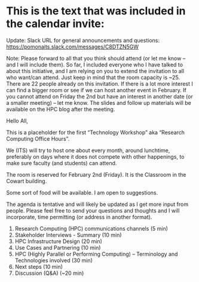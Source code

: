 # This is the text that was included in the calendar invite:

Update: Slack URL for general announcements and questions: https://pomonaits.slack.com/messages/C8DTZN5GW

Note: Please forward to all that you think should attend (or let me know – and I will include them). So far, I included everyone who I have talked to about this initiative, and I am relying on you to extend the invitation to all who want/can attend. Just keep in mind that the room capacity is ~25. There are 22 people already on this invitation. If there is a lot more interest I can find a bigger room or see if we can host another event in February. If you cannot attend on Friday the 2nd but have an interest in another date (or a smaller meeting) – let me know. The slides and follow up materials will be available on the HPC blog after the meeting.


Hello All,

This is a placeholder for the first “Technology Workshop” aka “Research Computing Office Hours”.

We (ITS) will try to host one about every month, around lunchtime, preferably on days where it does not compete with other happenings, to make sure faculty (and students) can attend.

The room is reserved for February 2nd (Friday). It is the Classroom in the Cowart building.

Some sort of food will be available. I am open to suggestions.

The agenda is tentative and will likely be updated as I get more input from people. Please feel free to send your questions and thoughts and I will incorporate, time permitting (or address in another format).

1.	Research Computing (HPC) communications channels (5 min)
2.	Stakeholder Interviews - Summary (10 min)
3.	HPC Infrastructure Design (20 min)
4.	Use Cases and Partnering (10 min)
5.	HPC (Highly Parallel or Performing Computing) – Terminology and Technologies involved (30 min)
6.	Next steps (10 min)
7.	Discussion (Q&A) (~20 min)
